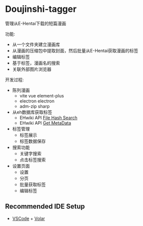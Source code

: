 # Doujinshi-tagger


管理从E-Hentai下载的短篇漫画

功能:
- 从一个文件夹建立漫画库
- 从漫画的压缩包中提取封面，然后批量从E-Hentai获取漫画的标签
- 编辑标签
- 基于标签，漫画名的搜索
- 关联外部图片浏览器


开发过程:
- 陈列漫画
  - vite vue element-plus
  - electron electron
  - adm-zip sharp
- 从eh数据库获取标签
  - EHwiki API [File Hash Search](https://e-hentai.org/?f_shash=SHA1_Hash)
  - EHwiki API [Get MetaData](https://api.e-hentai.org/api.php)
- 标签管理
  - 标签展示
  - 标签数据保存
- 搜索功能
  - 关键字搜索
  - 点击标签搜索
- 设置页面
  - 设置
  - 分页
  - 批量获取标签
  - 编辑标签

## Recommended IDE Setup

- [VSCode](https://code.visualstudio.com/) + [Volar](https://marketplace.visualstudio.com/items?itemName=johnsoncodehk.volar)
